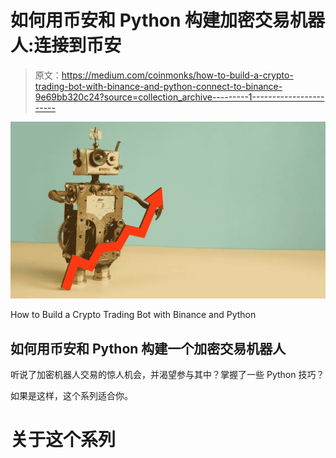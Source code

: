 # 如何用币安和 Python 构建加密交易机器人:连接到币安

> 原文：<https://medium.com/coinmonks/how-to-build-a-crypto-trading-bot-with-binance-and-python-connect-to-binance-9e69bb320c24?source=collection_archive---------1----------------------->

![](img/8a19bdf90bc92af203bf6cfb9224bf78.png)

How to Build a Crypto Trading Bot with Binance and Python

## 如何用币安和 Python 构建一个加密交易机器人

听说了加密机器人交易的惊人机会，并渴望参与其中？掌握了一些 Python 技巧？

如果是这样，这个系列适合你。

# 关于这个系列